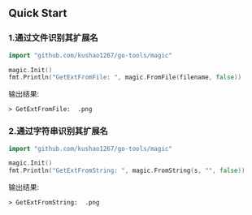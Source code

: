## Quick Start

### 1.通过文件识别其扩展名
```go
import "github.com/kushao1267/go-tools/magic"

magic.Init()
fmt.Println("GetExtFromFile: ", magic.FromFile(filename, false))
```

输出结果:
```
> GetExtFromFile:  .png
```

### 2.通过字符串识别其扩展名
```go
import "github.com/kushao1267/go-tools/magic"

magic.Init()
fmt.Println("GetExtFromString: ", magic.FromString(s, "", false))
```

输出结果:
```
> GetExtFromString:  .png
```
